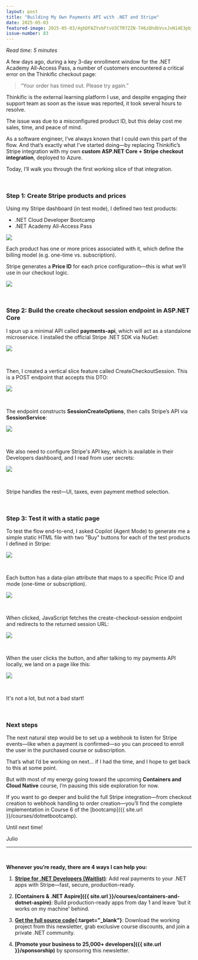 ```yaml
---
layout: post
title: "Building My Own Payments API with .NET and Stripe"
date: 2025-05-03
featured-image: 2025-05-03/4ghDFAZYvbFtvU3CTR72ZN-746zQhdbVvxJxN14E3pbjy.jpeg
issue-number: 83
---
```


*Read time: 5 minutes*
​

A few days ago, during a key 3-day enrollment window for the .NET Academy All-Access Pass, a number of customers encountered a critical error on the Thinkific checkout page:

> “Your order has timed out. Please try again.”


Thinkific is the external learning platform I use, and despite engaging their support team as soon as the issue was reported, it took several hours to resolve. 

The issue was due to a misconfigured product ID, but this delay cost me sales, time, and peace of mind.

As a software engineer, I’ve always known that I could own this part of the flow. And that’s exactly what I’ve started doing—by replacing Thinkific’s Stripe integration with my own **custom ASP.NET Core + Stripe checkout integration**, deployed to Azure.

Today, I’ll walk you through the first working slice of that integration.

​

### **Step 1: Create Stripe products and prices**
Using my Stripe dashboard (in test mode), I defined two test products:

*   <span>.NET Cloud Developer Bootcamp</span>
*   <span>.NET Academy All-Access Pass</span>



![](/assets/images/2025-05-03/4ghDFAZYvbFtvU3CTR72ZN-r9oC2V7iPDrcFPb6BpLV6f.jpeg)

Each product has one or more prices associated with it, which define the billing model (e.g. one-time vs. subscription). 

Stripe generates a **Price ID** for each price configuration—this is what we’ll use in our checkout logic.


![](/assets/images/2025-05-03/4ghDFAZYvbFtvU3CTR72ZN-7c9v9XMEfTVG1CSeZeji84.jpeg)

​

### **Step 2: Build the create checkout session endpoint in ASP.NET Core**
I spun up a minimal API called **payments-api**, which will act as a standalone microservice. I installed the official Stripe .NET SDK via NuGet:


![](/assets/images/2025-05-03/4ghDFAZYvbFtvU3CTR72ZN-58cFECLf1jeKgPo9ZY4h5r.jpeg)

​

Then, I created a vertical slice feature called CreateCheckoutSession. This is a POST endpoint that accepts this DTO:


![](/assets/images/2025-05-03/4ghDFAZYvbFtvU3CTR72ZN-fC5A2b71MeTaysK2vLuHsi.jpeg)

​

The endpoint constructs **SessionCreateOptions**, then calls Stripe’s API via **SessionService**:


![](/assets/images/2025-05-03/4ghDFAZYvbFtvU3CTR72ZN-e8AA2X4uVVET95PRKxiuUy.jpeg)

​

We also need to configure Stripe's API key, which is available in their Developers dashboard, and I read from user secrets:


![](/assets/images/2025-05-03/4ghDFAZYvbFtvU3CTR72ZN-kEv3vdoEbfTHNUHX8kUa5P.jpeg)

​

Stripe handles the rest—UI, taxes, even payment method selection.

​

### **Step 3: Test it with a static page**
To test the flow end-to-end, I asked Copilot (Agent Mode) to generate me a simple static HTML file with two "Buy" buttons for each of the test products I defined in Stripe: 


![](/assets/images/2025-05-03/4ghDFAZYvbFtvU3CTR72ZN-m2vMQCMyDJVyS1SEKnaQGk.jpeg)

​

Each button has a data-plan attribute that maps to a specific Price ID and mode (one-time or subscription).


![](/assets/images/2025-05-03/4ghDFAZYvbFtvU3CTR72ZN-uLCBQ85CpevnDURAercr4G.jpeg)

​

When clicked, JavaScript fetches the create-checkout-session endpoint and redirects to the returned session URL:


![](/assets/images/2025-05-03/4ghDFAZYvbFtvU3CTR72ZN-nHCDK9VtkWgF3JhhrLwvGx.jpeg)

​

When the user clicks the button, and after talking to my payments API locally, we land on a page like this:


![](/assets/images/2025-05-03/4ghDFAZYvbFtvU3CTR72ZN-746zQhdbVvxJxN14E3pbjy.jpeg)

​

It's not a lot, but not a bad start!

​

### **Next steps**
The next natural step would be to set up a webhook to listen for Stripe events—like when a payment is confirmed—so you can proceed to enroll the user in the purchased course or subscription.

That’s what I’d be working on next… if I had the time, and I hope to get back to this at some point.

But with most of my energy going toward the upcoming **Containers and Cloud Native** course, I’m pausing this side exploration for now.

If you want to go deeper and build the full Stripe integration—from checkout creation to webhook handling to order creation—you’ll find the complete implementation in Course 6 of the [bootcamp]({{ site.url }}/courses/dotnetbootcamp).

Until next time!

Julio

---

<br/>

**Whenever you’re ready, there are 4 ways I can help you:**

1. **[​Stripe for .NET Developers (Waitlist)​](https://go.dotnetacademy.io/stripe-waitlist)**: Add real payments to your .NET apps with Stripe—fast, secure, production-ready.

2. **[Containers & .NET Aspire]({{ site.url }}/courses/containers-and-dotnet-aspire)**: Build production-ready apps from day 1 and leave 'but it works on my machine' behind.

3. **​[​Get the full source code](https://www.patreon.com/juliocasal){:target="_blank"}**: Download the working project from this newsletter, grab exclusive course discounts, and join a private .NET community.

4. **[Promote your business to 25,000+ developers]({{ site.url }}/sponsorship)** by sponsoring this newsletter.